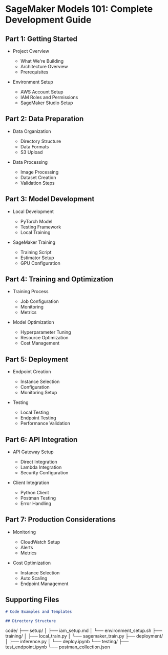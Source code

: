 # SageMaker Models 101: Complete Development Guide

## Part 1: Getting Started

- Project Overview
  - What We're Building
  - Architecture Overview
  - Prerequisites

- Environment Setup
  - AWS Account Setup
  - IAM Roles and Permissions
  - SageMaker Studio Setup

## Part 2: Data Preparation

- Data Organization
  - Directory Structure
  - Data Formats
  - S3 Upload

- Data Processing
  - Image Processing
  - Dataset Creation
  - Validation Steps

## Part 3: Model Development

- Local Development
  - PyTorch Model
  - Testing Framework
  - Local Training

- SageMaker Training
  - Training Script
  - Estimator Setup
  - GPU Configuration

## Part 4: Training and Optimization

- Training Process
  - Job Configuration
  - Monitoring
  - Metrics

- Model Optimization
  - Hyperparameter Tuning
  - Resource Optimization
  - Cost Management

## Part 5: Deployment

- Endpoint Creation
  - Instance Selection
  - Configuration
  - Monitoring Setup

- Testing
  - Local Testing
  - Endpoint Testing
  - Performance Validation

## Part 6: API Integration

- API Gateway Setup
  - Direct Integration
  - Lambda Integration
  - Security Configuration

- Client Integration
  - Python Client
  - Postman Testing
  - Error Handling

## Part 7: Production Considerations

- Monitoring
  - CloudWatch Setup
  - Alerts
  - Metrics

- Cost Optimization
  - Instance Selection
  - Auto Scaling
  - Endpoint Management

## Supporting Files

```markdown:blogs/sagemaker-101/code/README.md
# Code Examples and Templates

## Directory Structure
```

code/
├── setup/
│   ├── iam_setup.md
│   └── environment_setup.sh
├── training/
│   ├── local_train.py
│   └── sagemaker_train.py
├── deployment/
│   ├── inference.py
│   └── deploy.ipynb
└── testing/
    ├── test_endpoint.ipynb
    └── postman_collection.json
